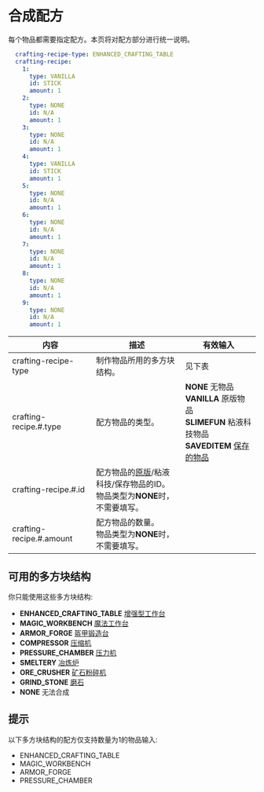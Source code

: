 # 合成配方

每个物品都需要指定配方。本页将对配方部分进行统一说明。

```yaml
  crafting-recipe-type: ENHANCED_CRAFTING_TABLE
  crafting-recipe:
    1:
      type: VANILLA
      id: STICK
      amount: 1
    2:
      type: NONE
      id: N/A
      amount: 1
    3:
      type: NONE
      id: N/A
      amount: 1
    4:
      type: VANILLA
      id: STICK
      amount: 1
    5:
      type: NONE
      id: N/A
      amount: 1
    6:
      type: NONE
      id: N/A
      amount: 1
    7:
      type: NONE
      id: N/A
      amount: 1
    8:
      type: NONE
      id: N/A
      amount: 1
    9:
      type: NONE
      id: N/A
      amount: 1
```

| 内容 | 描述 | 有效输入 |
| --- | ----------- | ----------------- |
| crafting-recipe-type | 制作物品所用的多方块结构。 | 见下表 |
| crafting-recipe.#.type | 配方物品的类型。 | **NONE** 无物品 <br>**VANILLA** 原版物品 <br> **SLIMEFUN** 粘液科技物品 <br>**SAVEDITEM** [保存的物品](./Saved-Items) |
| crafting-recipe.#.id | 配方物品的[原版](https://hub.spigotmc.org/javadocs/spigot/org/bukkit/Material.html)/粘液科技/保存物品的ID。<br>物品类型为**NONE**时，不需要填写。 |
| crafting-recipe.#.amount | 配方物品的数量。<br>物品类型为**NONE**时，不需要填写。 |

## 可用的多方块结构

你只能使用这些多方块结构:

- **ENHANCED_CRAFTING_TABLE** [增强型工作台](https://slimefun-wiki.guizhanss.cn/Enhanced-Crafting-Table)
- **MAGIC_WORKBENCH** [魔法工作台](https://slimefun-wiki.guizhanss.cn/Magic-Workbench)
- **ARMOR_FORGE** [盔甲锻造台](https://slimefun-wiki.guizhanss.cn/Armor-Forge)
- **COMPRESSOR** [压缩机](https://slimefun-wiki.guizhanss.cn/Compressor)
- **PRESSURE_CHAMBER** [压力机](https://slimefun-wiki.guizhanss.cn/Pressure-Chamber)
- **SMELTERY** [冶炼炉](https://slimefun-wiki.guizhanss.cn/Smeltery)
- **ORE_CRUSHER** [矿石粉碎机](https://slimefun-wiki.guizhanss.cn/Ore-Crusher)
- **GRIND_STONE** [磨石](https://slimefun-wiki.guizhanss.cn/Grind-Stone)
- **NONE** 无法合成

## 提示

以下多方块结构的配方仅支持数量为1的物品输入:

- ENHANCED_CRAFTING_TABLE
- MAGIC_WORKBENCH
- ARMOR_FORGE
- PRESSURE_CHAMBER
